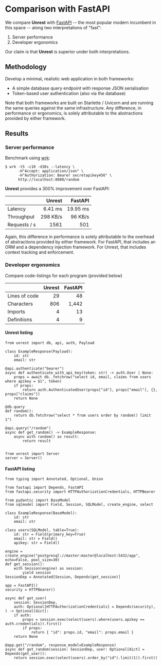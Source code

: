 # Comparison with FastAPI

We compare **Unrest** with [FastAPI](https://fastapi.tiangolo.com/) -- the most popular modern incumbent in this space -- along two interpretations of "fast":

1. Server performance
2. Developer ergonomics

Our claim is that **Unrest** is superior under both interpretations. 

## Methodology

Develop a minimal, realistic web application in both frameworks:

* A simple database query endpoint with response JSON serialisation
* Token-based user authentication (also via the database)

Note that both frameworks are built on Starlette / Uvicorn and are running the same queries against the same infrastructure. 
Any difference, in performance or ergonomics, is solely attributable to the abstractions provided by either framework.

## Results

### Server performance

Benchmark using [wrk](https://github.com/wg/wrk): 

```
$ wrk -t5 -c10 -d30s --latency \
      -H"Accept: application/json" \
      -H"Authorization: Bearer secretapikey456" \
      http://localhost:8080/random
```

**Unrest** provides a 300% improvement over FastAPI:


|              | Unrest          | FastAPI         |
|:-------------|----------------:|----------------:|
| Latency      | 6.41 ms         | 19.95 ms        |
| Throughput   | 298 KB/s        | 96 KB/s         |
| Requests / s | 1561            | 501             |

Again, this difference in performance is solely attributable to the overhead of abstractions provided by either framework. For FastAPI, that includes an ORM and a dependency injection framework. For Unrest, that includes 
context tracking and enforcement.

### Developer ergonomics

Compare code-listings for each program (provided below)

|              | Unrest          | FastAPI         |
|:-------------|----------------:|----------------:|
| Lines of code| 29              | 48              |
| Characters   | 806             | 1,442           |
| Imports      | 4               | 13              |
| Definitions  | 4               | 9               |

#### Unrest listing

```
from unrest import db, api, auth, Payload

class ExampleResponse(Payload):
    id: str
    email: str

@api.authenticate("bearer")
async def authenticate_with_api_key(token: str) -> auth.User | None:
    props = await db._fetchrow("select id, email, claims from users where apikey = $1", token)
    if props:
        return auth.AuthenticatedUser(props["id"], props["email"], {}, props["claims"])
    return None

@db.query
def random():
    return db.fetchrow("select * from users order by random() limit 1")

@api.query("/random")
async def get_random() -> ExampleResponse:
    async with random() as result:
        return result


from unrest import Server
server = Server()
```

#### FastAPI listing

```
from typing import Annotated, Optional, Union

from fastapi import Depends, FastAPI
from fastapi.security import HTTPAuthorizationCredentials, HTTPBearer

from pydantic import BaseModel
from sqlmodel import Field, Session, SQLModel, create_engine, select

class ExampleResponse(BaseModel):
    id: str
    email: str

class users(SQLModel, table=True):
    id: str = Field(primary_key=True)
    email: str = Field()
    apikey: str = Field()

engine = create_engine("postgresql://master:master@localhost:5432/app", echo=False, pool_size=30)
def get_session():
    with Session(engine) as session:
        yield session
SessionDep = Annotated[Session, Depends(get_session)]

app = FastAPI()
security = HTTPBearer()

async def get_user(
    session: SessionDep,
    auth: Optional[HTTPAuthorizationCredentials] = Depends(security),     
) -> Optional[dict]:
    if auth:
        props = session.exec(select(users).where(users.apikey == auth.credentials)).first()
        if props:
            return { "id": props.id, "email": props.email }
    return None

@app.get("/random", response_model=ExampleResponse)
async def get_random(session: SessionDep, user: Optional[dict] = Depends(get_user)):
    return session.exec(select(users).order_by("id").limit(1)).first()
    
```